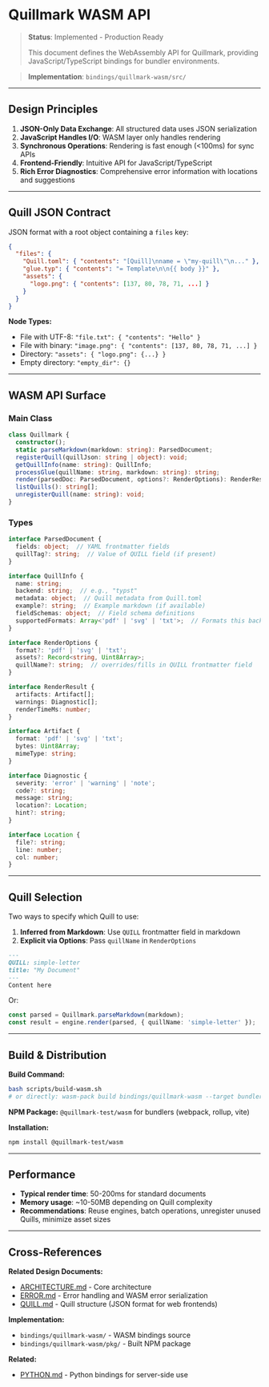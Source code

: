 # Quillmark WASM API

> **Status**: Implemented - Production Ready
>
> This document defines the WebAssembly API for Quillmark, providing JavaScript/TypeScript bindings for bundler environments.

> **Implementation**: `bindings/quillmark-wasm/src/`

---

## Design Principles

1. **JSON-Only Data Exchange**: All structured data uses JSON serialization
2. **JavaScript Handles I/O**: WASM layer only handles rendering
3. **Synchronous Operations**: Rendering is fast enough (<100ms) for sync APIs
4. **Frontend-Friendly**: Intuitive API for JavaScript/TypeScript
5. **Rich Error Diagnostics**: Comprehensive error information with locations and suggestions

---

## Quill JSON Contract

JSON format with a root object containing a `files` key:

```json
{
  "files": {
    "Quill.toml": { "contents": "[Quill]\nname = \"my-quill\"\n..." },
    "glue.typ": { "contents": "= Template\n\n{{ body }}" },
    "assets": {
      "logo.png": { "contents": [137, 80, 78, 71, ...] }
    }
  }
}
```

**Node Types:**
- File with UTF-8: `"file.txt": { "contents": "Hello" }`
- File with binary: `"image.png": { "contents": [137, 80, 78, 71, ...] }`
- Directory: `"assets": { "logo.png": {...} }`
- Empty directory: `"empty_dir": {}`

---

## WASM API Surface

### Main Class

```typescript
class Quillmark {
  constructor();
  static parseMarkdown(markdown: string): ParsedDocument;
  registerQuill(quillJson: string | object): void;
  getQuillInfo(name: string): QuillInfo;
  processGlue(quillName: string, markdown: string): string;
  render(parsedDoc: ParsedDocument, options?: RenderOptions): RenderResult;
  listQuills(): string[];
  unregisterQuill(name: string): void;
}
```

### Types

```typescript
interface ParsedDocument {
  fields: object;  // YAML frontmatter fields
  quillTag?: string;  // Value of QUILL field (if present)
}

interface QuillInfo {
  name: string;
  backend: string;  // e.g., "typst"
  metadata: object;  // Quill metadata from Quill.toml
  example?: string;  // Example markdown (if available)
  fieldSchemas: object;  // Field schema definitions
  supportedFormats: Array<'pdf' | 'svg' | 'txt'>;  // Formats this backend supports
}

interface RenderOptions {
  format?: 'pdf' | 'svg' | 'txt';
  assets?: Record<string, Uint8Array>;
  quillName?: string;  // overrides/fills in QUILL frontmatter field
}

interface RenderResult {
  artifacts: Artifact[];
  warnings: Diagnostic[];
  renderTimeMs: number;
}

interface Artifact {
  format: 'pdf' | 'svg' | 'txt';
  bytes: Uint8Array;
  mimeType: string;
}

interface Diagnostic {
  severity: 'error' | 'warning' | 'note';
  code?: string;
  message: string;
  location?: Location;
  hint?: string;
}

interface Location {
  file?: string;
  line: number;
  col: number;
}
```

---

## Quill Selection

Two ways to specify which Quill to use:

1. **Inferred from Markdown**: Use `QUILL` frontmatter field in markdown
2. **Explicit via Options**: Pass `quillName` in `RenderOptions`

```markdown
---
QUILL: simple-letter
title: "My Document"
---
Content here
```

Or:

```typescript
const parsed = Quillmark.parseMarkdown(markdown);
const result = engine.render(parsed, { quillName: 'simple-letter' });
```

---

## Build & Distribution

**Build Command:**
```bash
bash scripts/build-wasm.sh
# or directly: wasm-pack build bindings/quillmark-wasm --target bundler
```

**NPM Package:** `@quillmark-test/wasm` for bundlers (webpack, rollup, vite)

**Installation:**
```bash
npm install @quillmark-test/wasm
```

---

## Performance

- **Typical render time**: 50-200ms for standard documents
- **Memory usage**: ~10-50MB depending on Quill complexity
- **Recommendations**: Reuse engines, batch operations, unregister unused Quills, minimize asset sizes

---

## Cross-References

**Related Design Documents:**
- [ARCHITECTURE.md](ARCHITECTURE.md) - Core architecture
- [ERROR.md](ERROR.md) - Error handling and WASM error serialization
- [QUILL.md](QUILL.md) - Quill structure (JSON format for web frontends)

**Implementation:**
- `bindings/quillmark-wasm/` - WASM bindings source
- `bindings/quillmark-wasm/pkg/` - Built NPM package

**Related:**
- [PYTHON.md](PYTHON.md) - Python bindings for server-side use
